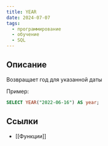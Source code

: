 ```yaml
---
title: YEAR
date: 2024-07-07
tags:
  - программирование
  - обучение
  - SQL
---
```


## Описание
Возвращает год для указанной даты

Пример:
```sql
SELECT YEAR("2022-06-16") AS year;
```

## Ссылки
- [[Функции]]
